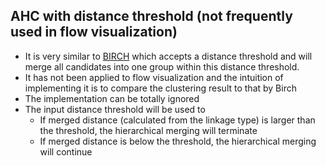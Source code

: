 ## AHC with distance threshold (**not frequently used in flow visualization**)
- It is very similar to [BIRCH](../Birch/README.md) which accepts a distance threshold and will merge all candidates into one group within this distance threshold. 
- It has not been applied to flow visualization and the intuition of implementing it is to compare the clustering result to that by Birch
- The implementation can be totally ignored
- The input distance threshold will be used to
	- If merged distance (calculated from the linkage type) is larger than the threshold, the hierarchical merging will terminate
	- If merged distance is below the threshold, the hierarchical merging will continue